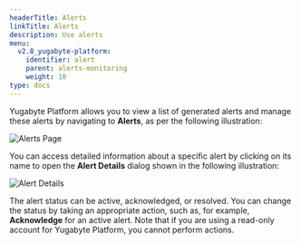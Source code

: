 ```yaml
---
headerTitle: Alerts
linkTitle: Alerts
description: Use alerts
menu:
  v2.8_yugabyte-platform:
    identifier: alert
    parent: alerts-monitoring
    weight: 10
type: docs
---
```


Yugabyte Platform allows you to view a list of generated alerts and manage these alerts by navigating to **Alerts**, as per the following illustration:

![Alerts Page](/images/yp/alerts-monitoring/alerts-view1.png)

You can access detailed information about a specific alert by clicking on its name to open the **Alert Details** dialog shown in the following illustration:

![Alert Details](/images/yp/alerts-monitoring/alerts-view2.png)

The alert status can be active, acknowledged, or resolved. You can change the status by taking an appropriate action, such as, for example, **Acknowledge** for an active alert. Note that if you are using a read-only account for Yugabyte Platform, you cannot perform actions.
